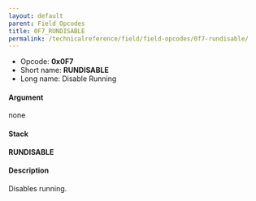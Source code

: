 ```yaml
---
layout: default
parent: Field Opcodes
title: 0F7_RUNDISABLE
permalink: /technicalreference/field/field-opcodes/0f7-rundisable/
---
```


-   Opcode: **0x0F7**
-   Short name: **RUNDISABLE**
-   Long name: Disable Running

#### Argument

none

#### Stack

  
**RUNDISABLE**

#### Description

Disables running.
